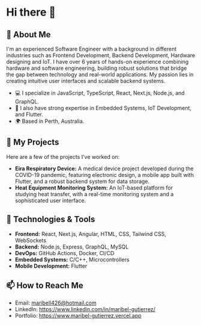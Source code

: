 # Hi there 👋

## 🌟 About Me

I'm an experienced Software Engineer with a background in different industries such as Frontend Development, Backend Development, Hardware designing and IoT. I have over 6 years of hands-on experience combining hardware and software engineering, building robust solutions that bridge the gap between technology and real-world applications. My passion lies in creating intuitive user interfaces and scalable backend systems.

* 💻 I specialize in JavaScript, TypeScript, React, Next.js, Node.js, and GraphQL.
* 🔧 I also have strong expertise in Embedded Systems, IoT Development, and Flutter.
* 🌍 Based in Perth, Australia.

## 🚀 My Projects

Here are a few of the projects I've worked on:

* **Eira Respiratory Device:** A medical device project developed during the COVID-19 pandemic, featuring electronic design, a mobile app built with Flutter, and a robust backend system for data storage.
* **Heat Equipment Monitoring System:** An IoT-based platform for studying heat transfer, with a real-time monitoring system and a sophisticated user interface.

## 🔧 Technologies & Tools

* **Frontend:** React, Next.js, Angular, HTML, CSS, Tailwind CSS, WebSockets
* **Backend:** Node.js, Express, GraphQL, MySQL
* **DevOps:** GitHub Actions, Docker, CI/CD
* **Embedded Systems:** C/C++, Microcontrollers
* **Mobile Development:** Flutter

## 📫 How to Reach Me

* Email: maribell426@hotmail.com
* LinkedIn: https://www.linkedin.com/in/maribel-gutierrez/
* Portfolio: https://www.maribel-gutierrez.vercel.app